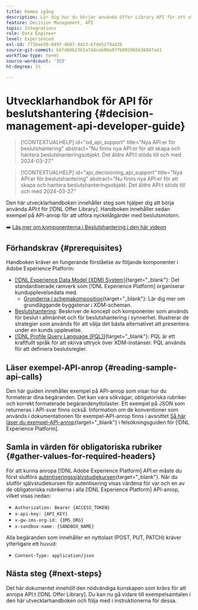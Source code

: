 ```yaml
---
title: Komma igång
description: Lär dig hur du börjar använda Offer Library API för att utföra nyckelåtgärder med hjälp av beslutsmotorn.
feature: Decision Management, API
topic: Integrations
role: Data Engineer
level: Experienced
exl-id: 773bee50-849f-4b07-9423-67de5279ad28
source-git-commit: b6fd60b23b1a744ceb80a97fb092065b36847a41
workflow-type: tm+mt
source-wordcount: '353'
ht-degree: 1%

---
```


# Utvecklarhandbok för API för beslutshantering {#decision-management-api-developer-guide}

>[!CONTEXTUALHELP]
>id="od_api_support"
>title="Nya API:er för beslutshantering"
>abstract="Nu finns nya API:er för att skapa och hantera beslutshanteringsobjekt. Det äldre API:t stöds till och med 2024-03-27."

>[!CONTEXTUALHELP]
>id="ajo_decisioning_api_support"
>title="Nya API:er för beslutshantering"
>abstract="Nu finns nya API:er för att skapa och hantera beslutshanteringsobjekt. Det äldre API:t stöds till och med 2024-03-27."

Den här utvecklarhandboken innehåller steg som hjälper dig att börja använda API:t för [!DNL Offer Library]. Handboken innehåller sedan exempel på API-anrop för att utföra nyckelåtgärder med beslutsmotorn.

➡️ [Läs mer om komponenterna i Beslutshantering i den här videon](#video)

## Förhandskrav {#prerequisites}

Handboken kräver en fungerande förståelse av följande komponenter i Adobe Experience Platform:

* [[!DNL Experience Data Model (XDM) System]](https://experienceleague.adobe.com/docs/experience-platform/xdm/home.html?lang=sv){target="_blank"}: Det standardiserade ramverk som [!DNL Experience Platform] organiserar kundupplevelsedata med.
   * [Grunderna i schemakomposition](https://experienceleague.adobe.com/docs/experience-platform/xdm/schema/composition.html){target="_blank"}: Lär dig mer om grundläggande byggstenar i XDM-scheman.
* [Beslutshantering](../../../using/offers/get-started/starting-offer-decisioning.md): Beskriver de koncept och komponenter som används för beslut i allmänhet och för beslutshantering i synnerhet. Illustrerar de strategier som används för att välja det bästa alternativet att presentera under en kunds upplevelse.
* [[!DNL Profile Query Language (PQL)]](https://experienceleague.adobe.com/docs/experience-platform/segmentation/pql/overview.html){target="_blank"}: PQL är ett kraftfullt språk för att skriva uttryck över XDM-instanser. PQL används för att definiera beslutsregler.

## Läser exempel-API-anrop {#reading-sample-api-calls}

Den här guiden innehåller exempel på API-anrop som visar hur du formaterar dina begäranden. Det kan vara sökvägar, obligatoriska rubriker och korrekt formaterade begärandenyttolaster. Ett exempel på JSON som returneras i API-svar finns också. Information om de konventioner som används i dokumentationen för exempel-API-anrop finns i avsnittet [Så här läser du exempel-API-anrop](https://experienceleague.adobe.com/docs/experience-platform/landing/troubleshooting.html#how-do-i-format-an-api-request){target="_blank"} i felsökningsguiden för [!DNL Experience Platform].

## Samla in värden för obligatoriska rubriker {#gather-values-for-required-headers}

För att kunna anropa [!DNL Adobe Experience Platform] API:er måste du först slutföra [autentiseringssjälvstudiekursen](https://experienceleague.adobe.com/docs/experience-platform/landing/platform-apis/api-authentication.html){target="_blank"}. När du slutför självstudiekursen för autentisering visas värdena för var och en av de obligatoriska rubrikerna i alla [!DNL Experience Platform] API-anrop, vilket visas nedan:

* `Authorization: Bearer {ACCESS_TOKEN}`
* `x-api-key: {API_KEY}`
* `x-gw-ims-org-id: {IMS_ORG}`
* `x-sandbox-name: {SANDBOX_NAME}`

Alla begäranden som innehåller en nyttolast (POST, PUT, PATCH) kräver ytterligare ett huvud:

* `Content-Type: application/json`

## Nästa steg {#next-steps}

Det här dokumentet innehöll den nödvändiga kunskapen som krävs för att anropa API:t [!DNL Offer Library]. Du kan nu gå vidare till exempelsamtalen i den här utvecklarhandboken och följa med i instruktionerna för dessa.
<!--
>[!NOTE]
>
> The In-app messaging channel in Adobe Journey Optimizer uses decision management objects. If your organization uses the in-app messaging channel, then API list requests for objects will include objects created by the in-app messaging service and can be ignored for decision management use cases. Objects created for in-app messages will have `createdBy = "Mobile_Sheliak"`.
-->

<!-- ## How-to video {#video}

The following video is intended to support your understanding of the components of Decision Management.

>[!VIDEO](https://video.tv.adobe.com/v/329919?quality=12) -->

